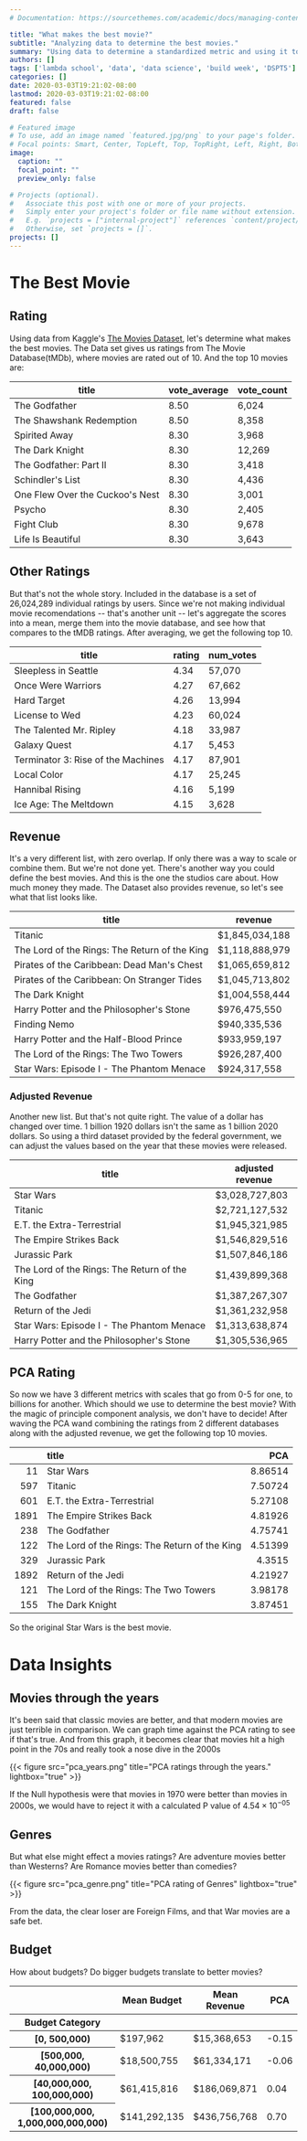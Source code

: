 ```yaml
---
# Documentation: https://sourcethemes.com/academic/docs/managing-content/

title: "What makes the best movie?"
subtitle: "Analyzing data to determine the best movies."
summary: "Using data to determine a standardized metric and using it to glean insights."
authors: []
tags: ['lambda school', 'data', 'data science', 'build week', 'DSPT5']
categories: []
date: 2020-03-03T19:21:02-08:00
lastmod: 2020-03-03T19:21:02-08:00
featured: false
draft: false

# Featured image
# To use, add an image named `featured.jpg/png` to your page's folder.
# Focal points: Smart, Center, TopLeft, Top, TopRight, Left, Right, BottomLeft, Bottom, BottomRight.
image:
  caption: ""
  focal_point: ""
  preview_only: false

# Projects (optional).
#   Associate this post with one or more of your projects.
#   Simply enter your project's folder or file name without extension.
#   E.g. `projects = ["internal-project"]` references `content/project/deep-learning/index.md`.
#   Otherwise, set `projects = []`.
projects: []
---
```

# The Best Movie
## Rating
Using data from Kaggle's [The Movies Dataset](https://www.kaggle.com/rounakbanik/the-movies-dataset), let's determine what makes the best movies.
The Data set gives us ratings from The Movie Database(tMDb), where movies are rated out of 10. And the top 10 movies are:


<style  type="text/css" >
</style>
<table id="T_3d3cd096_5ea2_11ea_bce8_00155d5a97a5" ><thead>    <tr>        <th class="col_heading level0 col0" >title</th>        <th class="col_heading level0 col1" >vote_average</th>        <th class="col_heading level0 col2" >vote_count</th>    </tr></thead><tbody>
                <tr>
                                <td id="T_3d3cd096_5ea2_11ea_bce8_00155d5a97a5row0_col0" class="data row0 col0" >The Godfather</td>
                        <td id="T_3d3cd096_5ea2_11ea_bce8_00155d5a97a5row0_col1" class="data row0 col1" >8.50</td>
                        <td id="T_3d3cd096_5ea2_11ea_bce8_00155d5a97a5row0_col2" class="data row0 col2" >6,024</td>
            </tr>
            <tr>
                                <td id="T_3d3cd096_5ea2_11ea_bce8_00155d5a97a5row1_col0" class="data row1 col0" >The Shawshank Redemption</td>
                        <td id="T_3d3cd096_5ea2_11ea_bce8_00155d5a97a5row1_col1" class="data row1 col1" >8.50</td>
                        <td id="T_3d3cd096_5ea2_11ea_bce8_00155d5a97a5row1_col2" class="data row1 col2" >8,358</td>
            </tr>
            <tr>
                                <td id="T_3d3cd096_5ea2_11ea_bce8_00155d5a97a5row2_col0" class="data row2 col0" >Spirited Away</td>
                        <td id="T_3d3cd096_5ea2_11ea_bce8_00155d5a97a5row2_col1" class="data row2 col1" >8.30</td>
                        <td id="T_3d3cd096_5ea2_11ea_bce8_00155d5a97a5row2_col2" class="data row2 col2" >3,968</td>
            </tr>
            <tr>
                                <td id="T_3d3cd096_5ea2_11ea_bce8_00155d5a97a5row3_col0" class="data row3 col0" >The Dark Knight</td>
                        <td id="T_3d3cd096_5ea2_11ea_bce8_00155d5a97a5row3_col1" class="data row3 col1" >8.30</td>
                        <td id="T_3d3cd096_5ea2_11ea_bce8_00155d5a97a5row3_col2" class="data row3 col2" >12,269</td>
            </tr>
            <tr>
                                <td id="T_3d3cd096_5ea2_11ea_bce8_00155d5a97a5row4_col0" class="data row4 col0" >The Godfather: Part II</td>
                        <td id="T_3d3cd096_5ea2_11ea_bce8_00155d5a97a5row4_col1" class="data row4 col1" >8.30</td>
                        <td id="T_3d3cd096_5ea2_11ea_bce8_00155d5a97a5row4_col2" class="data row4 col2" >3,418</td>
            </tr>
            <tr>
                                <td id="T_3d3cd096_5ea2_11ea_bce8_00155d5a97a5row5_col0" class="data row5 col0" >Schindler's List</td>
                        <td id="T_3d3cd096_5ea2_11ea_bce8_00155d5a97a5row5_col1" class="data row5 col1" >8.30</td>
                        <td id="T_3d3cd096_5ea2_11ea_bce8_00155d5a97a5row5_col2" class="data row5 col2" >4,436</td>
            </tr>
            <tr>
                                <td id="T_3d3cd096_5ea2_11ea_bce8_00155d5a97a5row6_col0" class="data row6 col0" >One Flew Over the Cuckoo's Nest</td>
                        <td id="T_3d3cd096_5ea2_11ea_bce8_00155d5a97a5row6_col1" class="data row6 col1" >8.30</td>
                        <td id="T_3d3cd096_5ea2_11ea_bce8_00155d5a97a5row6_col2" class="data row6 col2" >3,001</td>
            </tr>
            <tr>
                                <td id="T_3d3cd096_5ea2_11ea_bce8_00155d5a97a5row7_col0" class="data row7 col0" >Psycho</td>
                        <td id="T_3d3cd096_5ea2_11ea_bce8_00155d5a97a5row7_col1" class="data row7 col1" >8.30</td>
                        <td id="T_3d3cd096_5ea2_11ea_bce8_00155d5a97a5row7_col2" class="data row7 col2" >2,405</td>
            </tr>
            <tr>
                                <td id="T_3d3cd096_5ea2_11ea_bce8_00155d5a97a5row8_col0" class="data row8 col0" >Fight Club</td>
                        <td id="T_3d3cd096_5ea2_11ea_bce8_00155d5a97a5row8_col1" class="data row8 col1" >8.30</td>
                        <td id="T_3d3cd096_5ea2_11ea_bce8_00155d5a97a5row8_col2" class="data row8 col2" >9,678</td>
            </tr>
            <tr>
                                <td id="T_3d3cd096_5ea2_11ea_bce8_00155d5a97a5row9_col0" class="data row9 col0" >Life Is Beautiful</td>
                        <td id="T_3d3cd096_5ea2_11ea_bce8_00155d5a97a5row9_col1" class="data row9 col1" >8.30</td>
                        <td id="T_3d3cd096_5ea2_11ea_bce8_00155d5a97a5row9_col2" class="data row9 col2" >3,643</td>
            </tr>
    </tbody></table>



## Other Ratings
But that's not the whole story. Included in the database is a set of 26,024,289 individual ratings by users. Since we're not making individual movie recomendations -- that's another unit -- let's aggregate the scores into a mean, merge them into the movie database, and see how that compares to the tMDB ratings. After averaging, we get the following top 10.

<style  type="text/css" ></style>
<table id="T_90ada70a_5ea2_11ea_bce8_00155d5a97a5" ><thead>    <tr>        <th class="col_heading level0 col0" >title</th>        <th class="col_heading level0 col1" >rating</th>        <th class="col_heading level0 col2" >num_votes</th>    </tr></thead><tbody>
                <tr>
                                <td id="T_90ada70a_5ea2_11ea_bce8_00155d5a97a5row0_col0" class="data row0 col0" >Sleepless in Seattle</td>
                        <td id="T_90ada70a_5ea2_11ea_bce8_00155d5a97a5row0_col1" class="data row0 col1" >4.34</td>
                        <td id="T_90ada70a_5ea2_11ea_bce8_00155d5a97a5row0_col2" class="data row0 col2" >57,070</td>
            </tr>
            <tr>
                                <td id="T_90ada70a_5ea2_11ea_bce8_00155d5a97a5row1_col0" class="data row1 col0" >Once Were Warriors</td>
                        <td id="T_90ada70a_5ea2_11ea_bce8_00155d5a97a5row1_col1" class="data row1 col1" >4.27</td>
                        <td id="T_90ada70a_5ea2_11ea_bce8_00155d5a97a5row1_col2" class="data row1 col2" >67,662</td>
            </tr>
            <tr>
                                <td id="T_90ada70a_5ea2_11ea_bce8_00155d5a97a5row2_col0" class="data row2 col0" >Hard Target</td>
                        <td id="T_90ada70a_5ea2_11ea_bce8_00155d5a97a5row2_col1" class="data row2 col1" >4.26</td>
                        <td id="T_90ada70a_5ea2_11ea_bce8_00155d5a97a5row2_col2" class="data row2 col2" >13,994</td>
            </tr>
            <tr>
                                <td id="T_90ada70a_5ea2_11ea_bce8_00155d5a97a5row3_col0" class="data row3 col0" >License to Wed</td>
                        <td id="T_90ada70a_5ea2_11ea_bce8_00155d5a97a5row3_col1" class="data row3 col1" >4.23</td>
                        <td id="T_90ada70a_5ea2_11ea_bce8_00155d5a97a5row3_col2" class="data row3 col2" >60,024</td>
            </tr>
            <tr>
                                <td id="T_90ada70a_5ea2_11ea_bce8_00155d5a97a5row4_col0" class="data row4 col0" >The Talented Mr. Ripley</td>
                        <td id="T_90ada70a_5ea2_11ea_bce8_00155d5a97a5row4_col1" class="data row4 col1" >4.18</td>
                        <td id="T_90ada70a_5ea2_11ea_bce8_00155d5a97a5row4_col2" class="data row4 col2" >33,987</td>
            </tr>
            <tr>
                                <td id="T_90ada70a_5ea2_11ea_bce8_00155d5a97a5row5_col0" class="data row5 col0" >Galaxy Quest</td>
                        <td id="T_90ada70a_5ea2_11ea_bce8_00155d5a97a5row5_col1" class="data row5 col1" >4.17</td>
                        <td id="T_90ada70a_5ea2_11ea_bce8_00155d5a97a5row5_col2" class="data row5 col2" >5,453</td>
            </tr>
            <tr>
                                <td id="T_90ada70a_5ea2_11ea_bce8_00155d5a97a5row6_col0" class="data row6 col0" >Terminator 3: Rise of the Machines</td>
                        <td id="T_90ada70a_5ea2_11ea_bce8_00155d5a97a5row6_col1" class="data row6 col1" >4.17</td>
                        <td id="T_90ada70a_5ea2_11ea_bce8_00155d5a97a5row6_col2" class="data row6 col2" >87,901</td>
            </tr>
            <tr>
                                <td id="T_90ada70a_5ea2_11ea_bce8_00155d5a97a5row7_col0" class="data row7 col0" >Local Color</td>
                        <td id="T_90ada70a_5ea2_11ea_bce8_00155d5a97a5row7_col1" class="data row7 col1" >4.17</td>
                        <td id="T_90ada70a_5ea2_11ea_bce8_00155d5a97a5row7_col2" class="data row7 col2" >25,245</td>
            </tr>
            <tr>
                                <td id="T_90ada70a_5ea2_11ea_bce8_00155d5a97a5row8_col0" class="data row8 col0" >Hannibal Rising</td>
                        <td id="T_90ada70a_5ea2_11ea_bce8_00155d5a97a5row8_col1" class="data row8 col1" >4.16</td>
                        <td id="T_90ada70a_5ea2_11ea_bce8_00155d5a97a5row8_col2" class="data row8 col2" >5,199</td>
            </tr>
            <tr>
                                <td id="T_90ada70a_5ea2_11ea_bce8_00155d5a97a5row9_col0" class="data row9 col0" >Ice Age: The Meltdown</td>
                        <td id="T_90ada70a_5ea2_11ea_bce8_00155d5a97a5row9_col1" class="data row9 col1" >4.15</td>
                        <td id="T_90ada70a_5ea2_11ea_bce8_00155d5a97a5row9_col2" class="data row9 col2" >3,628</td>
            </tr>
    </tbody></table>



## Revenue

It's a very different list, with zero overlap. If only there was a way to scale or combine them. But we're not done yet. There's another way you could define the best movies. And this is the one the studios care about. How much money they made. The Dataset also provides revenue, so let's see what that list looks like.

<style  type="text/css" ></style>
<table id="T_931146f6_5ea1_11ea_bce8_00155d5a97a5" ><thead>    <tr>        <th class="col_heading level0 col0" >title</th>        <th class="col_heading level0 col1" >revenue</th>    </tr></thead><tbody>
                <tr>
                                <td id="T_931146f6_5ea1_11ea_bce8_00155d5a97a5row0_col0" class="data row0 col0" >Titanic</td>
                        <td id="T_931146f6_5ea1_11ea_bce8_00155d5a97a5row0_col1" class="data row0 col1" >$1,845,034,188</td>
            </tr>
            <tr>
                                <td id="T_931146f6_5ea1_11ea_bce8_00155d5a97a5row1_col0" class="data row1 col0" >The Lord of the Rings: The Return of the King</td>
                        <td id="T_931146f6_5ea1_11ea_bce8_00155d5a97a5row1_col1" class="data row1 col1" >$1,118,888,979</td>
            </tr>
            <tr>
                                <td id="T_931146f6_5ea1_11ea_bce8_00155d5a97a5row2_col0" class="data row2 col0" >Pirates of the Caribbean: Dead Man's Chest</td>
                        <td id="T_931146f6_5ea1_11ea_bce8_00155d5a97a5row2_col1" class="data row2 col1" >$1,065,659,812</td>
            </tr>
            <tr>
                                <td id="T_931146f6_5ea1_11ea_bce8_00155d5a97a5row3_col0" class="data row3 col0" >Pirates of the Caribbean: On Stranger Tides</td>
                        <td id="T_931146f6_5ea1_11ea_bce8_00155d5a97a5row3_col1" class="data row3 col1" >$1,045,713,802</td>
            </tr>
            <tr>
                                <td id="T_931146f6_5ea1_11ea_bce8_00155d5a97a5row4_col0" class="data row4 col0" >The Dark Knight</td>
                        <td id="T_931146f6_5ea1_11ea_bce8_00155d5a97a5row4_col1" class="data row4 col1" >$1,004,558,444</td>
            </tr>
            <tr>
                                <td id="T_931146f6_5ea1_11ea_bce8_00155d5a97a5row5_col0" class="data row5 col0" >Harry Potter and the Philosopher's Stone</td>
                        <td id="T_931146f6_5ea1_11ea_bce8_00155d5a97a5row5_col1" class="data row5 col1" >$976,475,550</td>
            </tr>
            <tr>
                                <td id="T_931146f6_5ea1_11ea_bce8_00155d5a97a5row6_col0" class="data row6 col0" >Finding Nemo</td>
                        <td id="T_931146f6_5ea1_11ea_bce8_00155d5a97a5row6_col1" class="data row6 col1" >$940,335,536</td>
            </tr>
            <tr>
                                <td id="T_931146f6_5ea1_11ea_bce8_00155d5a97a5row7_col0" class="data row7 col0" >Harry Potter and the Half-Blood Prince</td>
                        <td id="T_931146f6_5ea1_11ea_bce8_00155d5a97a5row7_col1" class="data row7 col1" >$933,959,197</td>
            </tr>
            <tr>
                                <td id="T_931146f6_5ea1_11ea_bce8_00155d5a97a5row8_col0" class="data row8 col0" >The Lord of the Rings: The Two Towers</td>
                        <td id="T_931146f6_5ea1_11ea_bce8_00155d5a97a5row8_col1" class="data row8 col1" >$926,287,400</td>
            </tr>
            <tr>
                                <td id="T_931146f6_5ea1_11ea_bce8_00155d5a97a5row9_col0" class="data row9 col0" >Star Wars: Episode I - The Phantom Menace</td>
                        <td id="T_931146f6_5ea1_11ea_bce8_00155d5a97a5row9_col1" class="data row9 col1" >$924,317,558</td>
            </tr>
    </tbody></table>







### Adjusted Revenue
Another new list. But that's not quite right. The value of a dollar has changed over time. 1 billion 1920 dollars isn't the same as 1 billion 2020 dollars. So using a third dataset provided by the federal government, we can adjust the values based on the year that these movies were released.

<style  type="text/css" >
</style>
<table id="T_0fa9bf4c_5ea0_11ea_bce8_00155d5a97a5" ><thead>    <tr>        <th class="col_heading level0 col0" >title</th>        <th class="col_heading level0 col1" >adjusted revenue</th>    </tr></thead><tbody>
                <tr>
                                <td id="T_0fa9bf4c_5ea0_11ea_bce8_00155d5a97a5row0_col0" class="data row0 col0" >Star Wars</td>
                        <td id="T_0fa9bf4c_5ea0_11ea_bce8_00155d5a97a5row0_col1" class="data row0 col1" >$3,028,727,803</td>
            </tr>
            <tr>
                                <td id="T_0fa9bf4c_5ea0_11ea_bce8_00155d5a97a5row1_col0" class="data row1 col0" >Titanic</td>
                        <td id="T_0fa9bf4c_5ea0_11ea_bce8_00155d5a97a5row1_col1" class="data row1 col1" >$2,721,127,532</td>
            </tr>
            <tr>
                                <td id="T_0fa9bf4c_5ea0_11ea_bce8_00155d5a97a5row2_col0" class="data row2 col0" >E.T. the Extra-Terrestrial</td>
                        <td id="T_0fa9bf4c_5ea0_11ea_bce8_00155d5a97a5row2_col1" class="data row2 col1" >$1,945,321,985</td>
            </tr>
            <tr>
                                <td id="T_0fa9bf4c_5ea0_11ea_bce8_00155d5a97a5row3_col0" class="data row3 col0" >The Empire Strikes Back</td>
                        <td id="T_0fa9bf4c_5ea0_11ea_bce8_00155d5a97a5row3_col1" class="data row3 col1" >$1,546,829,516</td>
            </tr>
            <tr>
                                <td id="T_0fa9bf4c_5ea0_11ea_bce8_00155d5a97a5row4_col0" class="data row4 col0" >Jurassic Park</td>
                        <td id="T_0fa9bf4c_5ea0_11ea_bce8_00155d5a97a5row4_col1" class="data row4 col1" >$1,507,846,186</td>
            </tr>
            <tr>
                                <td id="T_0fa9bf4c_5ea0_11ea_bce8_00155d5a97a5row5_col0" class="data row5 col0" >The Lord of the Rings: The Return of the King</td>
                        <td id="T_0fa9bf4c_5ea0_11ea_bce8_00155d5a97a5row5_col1" class="data row5 col1" >$1,439,899,368</td>
            </tr>
            <tr>
                                <td id="T_0fa9bf4c_5ea0_11ea_bce8_00155d5a97a5row6_col0" class="data row6 col0" >The Godfather</td>
                        <td id="T_0fa9bf4c_5ea0_11ea_bce8_00155d5a97a5row6_col1" class="data row6 col1" >$1,387,267,307</td>
            </tr>
            <tr>
                                <td id="T_0fa9bf4c_5ea0_11ea_bce8_00155d5a97a5row7_col0" class="data row7 col0" >Return of the Jedi</td>
                        <td id="T_0fa9bf4c_5ea0_11ea_bce8_00155d5a97a5row7_col1" class="data row7 col1" >$1,361,232,958</td>
            </tr>
            <tr>
                                <td id="T_0fa9bf4c_5ea0_11ea_bce8_00155d5a97a5row8_col0" class="data row8 col0" >Star Wars: Episode I - The Phantom Menace</td>
                        <td id="T_0fa9bf4c_5ea0_11ea_bce8_00155d5a97a5row8_col1" class="data row8 col1" >$1,313,638,874</td>
            </tr>
            <tr>
                                <td id="T_0fa9bf4c_5ea0_11ea_bce8_00155d5a97a5row9_col0" class="data row9 col0" >Harry Potter and the Philosopher's Stone</td>
                        <td id="T_0fa9bf4c_5ea0_11ea_bce8_00155d5a97a5row9_col1" class="data row9 col1" >$1,305,536,965</td>
            </tr>
    </tbody></table>








## PCA Rating

So now we have 3 different metrics with scales that go from 0-5 for one, to billions for another. Which should we use to determine the best movie? With the magic of principle component analysis, we don't have to decide! After waving the PCA wand combining the ratings from 2 different databases along with the adjusted revenue, we get the following top 10 movies.

|      | title                                         |     PCA |
|-----:|:----------------------------------------------|--------:|
|   11 | Star Wars                                     | 8.86514 |
|  597 | Titanic                                       | 7.50724 |
|  601 | E.T. the Extra-Terrestrial                    | 5.27108 |
| 1891 | The Empire Strikes Back                       | 4.81926 |
|  238 | The Godfather                                 | 4.75741 |
|  122 | The Lord of the Rings: The Return of the King | 4.51399 |
|  329 | Jurassic Park                                 | 4.3515  |
| 1892 | Return of the Jedi                            | 4.21927 |
|  121 | The Lord of the Rings: The Two Towers         | 3.98178 |
|  155 | The Dark Knight                               | 3.87451 |

So the original Star Wars is the best movie.

# Data Insights

## Movies through the years
It's been said that classic movies are better, and that modern movies are just terrible in comparison.
We can graph time against the PCA rating to see if that's true. And from this graph, it becomes clear that movies hit a high point in the 70s and really took a nose dive in the 2000s

{{< figure src="pca_years.png" title="PCA ratings through the years." lightbox="true" >}}

If the Null hypothesis were that movies in 1970 were better than movies in 2000s, we would have to reject it with a calculated P value of $4.54 \times 10^{-05}$

## Genres
But what else might effect a movies ratings? Are adventure movies better than Westerns? Are Romance movies better than comedies?

{{< figure src="pca_genre.png" title="PCA rating of Genres" lightbox="true" >}}

From the data, the clear loser are Foreign Films, and that War movies are a safe bet.

## Budget
How about budgets? Do bigger budgets translate to better movies?

<style  type="text/css" >
</style>
<table id="T_8b702818_6018_11ea_bbe9_0242ac1c0002" ><thead>    <tr>        <th class="blank level0" ></th>        <th class="col_heading level0 col0" >Mean Budget</th>        <th class="col_heading level0 col1" >Mean Revenue</th>        <th class="col_heading level0 col2" >PCA</th>    </tr>    <tr>        <th class="index_name level0" >Budget Category</th>        <th class="blank" ></th>        <th class="blank" ></th>        <th class="blank" ></th>    </tr></thead><tbody>
<tr>
        <th id="T_8b702818_6018_11ea_bbe9_0242ac1c0002level0_row0" class="row_heading level0 row0" >[0, 500,000)</th>
        <td id="T_8b702818_6018_11ea_bbe9_0242ac1c0002row0_col0" class="data row0 col0" >$197,962</td>
        <td id="T_8b702818_6018_11ea_bbe9_0242ac1c0002row0_col1" class="data row0 col1" >$15,368,653</td>
        <td id="T_8b702818_6018_11ea_bbe9_0242ac1c0002row0_col2" class="data row0 col2" >-0.15</td>
</tr>
<tr>
        <th id="T_8b702818_6018_11ea_bbe9_0242ac1c0002level0_row1" class="row_heading level0 row1" >[500,000, 40,000,000)</th>
        <td id="T_8b702818_6018_11ea_bbe9_0242ac1c0002row1_col0" class="data row1 col0" >$18,500,755</td>
        <td id="T_8b702818_6018_11ea_bbe9_0242ac1c0002row1_col1" class="data row1 col1" >$61,334,171</td>
        <td id="T_8b702818_6018_11ea_bbe9_0242ac1c0002row1_col2" class="data row1 col2" >-0.06</td>
</tr>
<tr>
        <th id="T_8b702818_6018_11ea_bbe9_0242ac1c0002level0_row2" class="row_heading level0 row2" >[40,000,000, 100,000,000)</th>
        <td id="T_8b702818_6018_11ea_bbe9_0242ac1c0002row2_col0" class="data row2 col0" >$61,415,816</td>
        <td id="T_8b702818_6018_11ea_bbe9_0242ac1c0002row2_col1" class="data row2 col1" >$186,069,871</td>
        <td id="T_8b702818_6018_11ea_bbe9_0242ac1c0002row2_col2" class="data row2 col2" >0.04</td>
</tr>
<tr>
        <th id="T_8b702818_6018_11ea_bbe9_0242ac1c0002level0_row3" class="row_heading level0 row3" >[100,000,000, 1,000,000,000,000)</th>
        <td id="T_8b702818_6018_11ea_bbe9_0242ac1c0002row3_col0" class="data row3 col0" >$141,292,135</td>
        <td id="T_8b702818_6018_11ea_bbe9_0242ac1c0002row3_col1" class="data row3 col1" >$436,756,768</td>
        <td id="T_8b702818_6018_11ea_bbe9_0242ac1c0002row3_col2" class="data row3 col2" >0.70</td>
</tr>
</tbody></table>









<div>

<script type="text/javascript">window.PlotlyConfig = {MathJaxConfig: 'local'};</script>
<script src="https://cdn.plot.ly/plotly-latest.min.js"></script>    
<div id="05cad4cf-1da3-4884-92f3-986c162f6166" class="plotly-graph-div" style="height:100%; width:100%;"></div>
<script type="text/javascript">
        window.PLOTLYENV=window.PLOTLYENV || {};
if (document.getElementById("05cad4cf-1da3-4884-92f3-986c162f6166")) {
        Plotly.newPlot(
        '05cad4cf-1da3-4884-92f3-986c162f6166',
        [{"alignmentgroup": "True", "hoverlabel": {"namelength": 0}, "hovertemplate": "x=%{x}<br>PCA=%{y}", "legendgroup": "", "marker": {"color": "#636efa"}, "name": "", "offsetgroup": "", "orientation": "v", "showlegend": false, "textposition": "auto", "type": "bar", "x": ["no-budget", "low-budget", "medium-budget", "High-budget:"], "xaxis": "x", "y": [-0.14972424762827316, -0.05958098183317546, 0.038098032355617546, 0.7001137621595251], "yaxis": "y"}],
        {"barmode": "relative", "legend": {"tracegroupgap": 0}, "margin": {"t": 60}, "template": {"data": {"bar": [{"error_x": {"color": "#2a3f5f"}, "error_y": {"color": "#2a3f5f"}, "marker": {"line": {"color": "#E5ECF6", "width": 0.5}}, "type": "bar"}], "barpolar": [{"marker": {"line": {"color": "#E5ECF6", "width": 0.5}}, "type": "barpolar"}], "carpet": [{"aaxis": {"endlinecolor": "#2a3f5f", "gridcolor": "white", "linecolor": "white", "minorgridcolor": "white", "startlinecolor": "#2a3f5f"}, "baxis": {"endlinecolor": "#2a3f5f", "gridcolor": "white", "linecolor": "white", "minorgridcolor": "white", "startlinecolor": "#2a3f5f"}, "type": "carpet"}], "choropleth": [{"colorbar": {"outlinewidth": 0, "ticks": ""}, "type": "choropleth"}], "contour": [{"colorbar": {"outlinewidth": 0, "ticks": ""}, "colorscale": [[0.0, "#0d0887"], [0.1111111111111111, "#46039f"], [0.2222222222222222, "#7201a8"], [0.3333333333333333, "#9c179e"], [0.4444444444444444, "#bd3786"], [0.5555555555555556, "#d8576b"], [0.6666666666666666, "#ed7953"], [0.7777777777777778, "#fb9f3a"], [0.8888888888888888, "#fdca26"], [1.0, "#f0f921"]], "type": "contour"}], "contourcarpet": [{"colorbar": {"outlinewidth": 0, "ticks": ""}, "type": "contourcarpet"}], "heatmap": [{"colorbar": {"outlinewidth": 0, "ticks": ""}, "colorscale": [[0.0, "#0d0887"], [0.1111111111111111, "#46039f"], [0.2222222222222222, "#7201a8"], [0.3333333333333333, "#9c179e"], [0.4444444444444444, "#bd3786"], [0.5555555555555556, "#d8576b"], [0.6666666666666666, "#ed7953"], [0.7777777777777778, "#fb9f3a"], [0.8888888888888888, "#fdca26"], [1.0, "#f0f921"]], "type": "heatmap"}], "heatmapgl": [{"colorbar": {"outlinewidth": 0, "ticks": ""}, "colorscale": [[0.0, "#0d0887"], [0.1111111111111111, "#46039f"], [0.2222222222222222, "#7201a8"], [0.3333333333333333, "#9c179e"], [0.4444444444444444, "#bd3786"], [0.5555555555555556, "#d8576b"], [0.6666666666666666, "#ed7953"], [0.7777777777777778, "#fb9f3a"], [0.8888888888888888, "#fdca26"], [1.0, "#f0f921"]], "type": "heatmapgl"}], "histogram": [{"marker": {"colorbar": {"outlinewidth": 0, "ticks": ""}}, "type": "histogram"}], "histogram2d": [{"colorbar": {"outlinewidth": 0, "ticks": ""}, "colorscale": [[0.0, "#0d0887"], [0.1111111111111111, "#46039f"], [0.2222222222222222, "#7201a8"], [0.3333333333333333, "#9c179e"], [0.4444444444444444, "#bd3786"], [0.5555555555555556, "#d8576b"], [0.6666666666666666, "#ed7953"], [0.7777777777777778, "#fb9f3a"], [0.8888888888888888, "#fdca26"], [1.0, "#f0f921"]], "type": "histogram2d"}], "histogram2dcontour": [{"colorbar": {"outlinewidth": 0, "ticks": ""}, "colorscale": [[0.0, "#0d0887"], [0.1111111111111111, "#46039f"], [0.2222222222222222, "#7201a8"], [0.3333333333333333, "#9c179e"], [0.4444444444444444, "#bd3786"], [0.5555555555555556, "#d8576b"], [0.6666666666666666, "#ed7953"], [0.7777777777777778, "#fb9f3a"], [0.8888888888888888, "#fdca26"], [1.0, "#f0f921"]], "type": "histogram2dcontour"}], "mesh3d": [{"colorbar": {"outlinewidth": 0, "ticks": ""}, "type": "mesh3d"}], "parcoords": [{"line": {"colorbar": {"outlinewidth": 0, "ticks": ""}}, "type": "parcoords"}], "pie": [{"automargin": true, "type": "pie"}], "scatter": [{"marker": {"colorbar": {"outlinewidth": 0, "ticks": ""}}, "type": "scatter"}], "scatter3d": [{"line": {"colorbar": {"outlinewidth": 0, "ticks": ""}}, "marker": {"colorbar": {"outlinewidth": 0, "ticks": ""}}, "type": "scatter3d"}], "scattercarpet": [{"marker": {"colorbar": {"outlinewidth": 0, "ticks": ""}}, "type": "scattercarpet"}], "scattergeo": [{"marker": {"colorbar": {"outlinewidth": 0, "ticks": ""}}, "type": "scattergeo"}], "scattergl": [{"marker": {"colorbar": {"outlinewidth": 0, "ticks": ""}}, "type": "scattergl"}], "scattermapbox": [{"marker": {"colorbar": {"outlinewidth": 0, "ticks": ""}}, "type": "scattermapbox"}], "scatterpolar": [{"marker": {"colorbar": {"outlinewidth": 0, "ticks": ""}}, "type": "scatterpolar"}], "scatterpolargl": [{"marker": {"colorbar": {"outlinewidth": 0, "ticks": ""}}, "type": "scatterpolargl"}], "scatterternary": [{"marker": {"colorbar": {"outlinewidth": 0, "ticks": ""}}, "type": "scatterternary"}], "surface": [{"colorbar": {"outlinewidth": 0, "ticks": ""}, "colorscale": [[0.0, "#0d0887"], [0.1111111111111111, "#46039f"], [0.2222222222222222, "#7201a8"], [0.3333333333333333, "#9c179e"], [0.4444444444444444, "#bd3786"], [0.5555555555555556, "#d8576b"], [0.6666666666666666, "#ed7953"], [0.7777777777777778, "#fb9f3a"], [0.8888888888888888, "#fdca26"], [1.0, "#f0f921"]], "type": "surface"}], "table": [{"cells": {"fill": {"color": "#EBF0F8"}, "line": {"color": "white"}}, "header": {"fill": {"color": "#C8D4E3"}, "line": {"color": "white"}}, "type": "table"}]}, "layout": {"annotationdefaults": {"arrowcolor": "#2a3f5f", "arrowhead": 0, "arrowwidth": 1}, "coloraxis": {"colorbar": {"outlinewidth": 0, "ticks": ""}}, "colorscale": {"diverging": [[0, "#8e0152"], [0.1, "#c51b7d"], [0.2, "#de77ae"], [0.3, "#f1b6da"], [0.4, "#fde0ef"], [0.5, "#f7f7f7"], [0.6, "#e6f5d0"], [0.7, "#b8e186"], [0.8, "#7fbc41"], [0.9, "#4d9221"], [1, "#276419"]], "sequential": [[0.0, "#0d0887"], [0.1111111111111111, "#46039f"], [0.2222222222222222, "#7201a8"], [0.3333333333333333, "#9c179e"], [0.4444444444444444, "#bd3786"], [0.5555555555555556, "#d8576b"], [0.6666666666666666, "#ed7953"], [0.7777777777777778, "#fb9f3a"], [0.8888888888888888, "#fdca26"], [1.0, "#f0f921"]], "sequentialminus": [[0.0, "#0d0887"], [0.1111111111111111, "#46039f"], [0.2222222222222222, "#7201a8"], [0.3333333333333333, "#9c179e"], [0.4444444444444444, "#bd3786"], [0.5555555555555556, "#d8576b"], [0.6666666666666666, "#ed7953"], [0.7777777777777778, "#fb9f3a"], [0.8888888888888888, "#fdca26"], [1.0, "#f0f921"]]}, "colorway": ["#636efa", "#EF553B", "#00cc96", "#ab63fa", "#FFA15A", "#19d3f3", "#FF6692", "#B6E880", "#FF97FF", "#FECB52"], "font": {"color": "#2a3f5f"}, "geo": {"bgcolor": "white", "lakecolor": "white", "landcolor": "#E5ECF6", "showlakes": true, "showland": true, "subunitcolor": "white"}, "hoverlabel": {"align": "left"}, "hovermode": "closest", "mapbox": {"style": "light"}, "paper_bgcolor": "white", "plot_bgcolor": "#E5ECF6", "polar": {"angularaxis": {"gridcolor": "white", "linecolor": "white", "ticks": ""}, "bgcolor": "#E5ECF6", "radialaxis": {"gridcolor": "white", "linecolor": "white", "ticks": ""}}, "scene": {"xaxis": {"backgroundcolor": "#E5ECF6", "gridcolor": "white", "gridwidth": 2, "linecolor": "white", "showbackground": true, "ticks": "", "zerolinecolor": "white"}, "yaxis": {"backgroundcolor": "#E5ECF6", "gridcolor": "white", "gridwidth": 2, "linecolor": "white", "showbackground": true, "ticks": "", "zerolinecolor": "white"}, "zaxis": {"backgroundcolor": "#E5ECF6", "gridcolor": "white", "gridwidth": 2, "linecolor": "white", "showbackground": true, "ticks": "", "zerolinecolor": "white"}}, "shapedefaults": {"line": {"color": "#2a3f5f"}}, "ternary": {"aaxis": {"gridcolor": "white", "linecolor": "white", "ticks": ""}, "baxis": {"gridcolor": "white", "linecolor": "white", "ticks": ""}, "bgcolor": "#E5ECF6", "caxis": {"gridcolor": "white", "linecolor": "white", "ticks": ""}}, "title": {"x": 0.05}, "xaxis": {"automargin": true, "gridcolor": "white", "linecolor": "white", "ticks": "", "title": {"standoff": 15}, "zerolinecolor": "white", "zerolinewidth": 2}, "yaxis": {"automargin": true, "gridcolor": "white", "linecolor": "white", "ticks": "", "title": {"standoff": 15}, "zerolinecolor": "white", "zerolinewidth": 2}}}, "xaxis": {"anchor": "y", "categoryorder": "array", "domain": [0.0, 1.0], "title": {"text": "Budget vs PCA rating"}}, "yaxis": {"anchor": "x", "domain": [0.0, 1.0], "title": {"text": "PCA"}}},
        {"responsive": true}
        )
};
</script>
</div>

## What else?
Clearly, there are other things that could affect the rating of a movie. Here are possible other insights that might be scraped from the data

* Who is the best director of all time?

* Which movies had the greatest return on investment given their budget and their revenue?

* Should Directors stay in their lane? In other words, are directors who have a body of work that is majority one genre able to switch to a completely different genre and still make movies that are just as good? For example, a renowned Horror director might decide to do a romance film. How do they do? How about the other way around?

